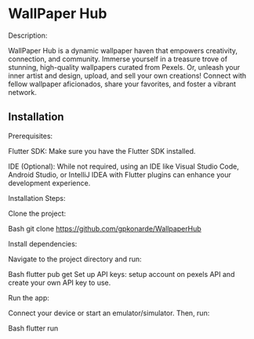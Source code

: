 
# WallPaper Hub

Description:

WallPaper Hub is a dynamic wallpaper haven that empowers creativity, connection, and community. Immerse yourself in a treasure trove of stunning, high-quality wallpapers curated from Pexels. Or, unleash your inner artist and design, upload, and sell your own creations! Connect with fellow wallpaper aficionados, share your favorites, and foster a vibrant network.
## Installation

Prerequisites:

Flutter SDK: Make sure you have the Flutter SDK installed.

IDE (Optional): While not required, using an IDE like Visual Studio Code, Android Studio, or IntelliJ IDEA with Flutter plugins can enhance your development experience.

Installation Steps:

Clone the project:

Bash
git clone https://github.com/gpkonarde/WallpaperHub

Install dependencies:

Navigate to the project directory and run:

Bash
flutter pub get
Set up API keys:
setup account on pexels API and create your own API key to use.

Run the app:

Connect your device or start an emulator/simulator. Then, run:

Bash
flutter run

    